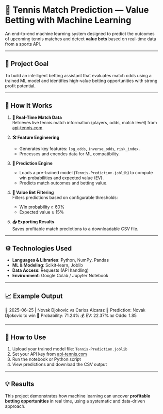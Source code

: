 # 🎾 Tennis Match Prediction — Value Betting with Machine Learning

An end-to-end machine learning system designed to predict the outcomes of upcoming tennis matches and detect **value bets** based on real-time data from a sports API.

---

## 🎯 Project Goal

To build an intelligent betting assistant that evaluates match odds using a trained ML model and identifies high-value betting opportunities with strong profit potential.

---

## 🧠 How It Works

1. **📡 Real-Time Match Data**  
   Retrieves live tennis match information (players, odds, match level) from [api-tennis.com](https://api-tennis.com/).

2. **🛠 Feature Engineering**  
   - Generates key features: `log_odds`, `inverse_odds`, `risk_index`.  
   - Processes and encodes data for ML compatibility.

3. **🔮 Prediction Engine**  
   - Loads a pre-trained model (`Tennis-Prediction.joblib`) to compute win probabilities and expected value (EV).  
   - Predicts match outcomes and betting value.

4. **🎯 Value Bet Filtering**  
   Filters predictions based on configurable thresholds:
   - Win probability ≥ 60%  
   - Expected value ≥ 15%

5. **📥 Exporting Results**  
   Saves profitable match predictions to a downloadable CSV file.

---

## ⚙️ Technologies Used

- **Languages & Libraries**: Python, NumPy, Pandas  
- **ML & Modeling**: Scikit-learn, Joblib  
- **Data Access**: Requests (API handling)  
- **Environment**: Google Colab / Jupyter Notebook

---

## 📈 Example Output

📅 2025-06-25 | Novak Djokovic vs Carlos Alcaraz
🎯 Prediction: Novak Djokovic to win
🔢 Probability: 71.24%
💰 EV: 22.37%
📊 Odds: 1.85

---

## 🚀 How to Use

1. Upload your trained model file: `Tennis-Prediction.joblib`
2. Set your API key from [api-tennis.com](https://api-tennis.com/)
3. Run the notebook or Python script
4. View predictions and download the CSV output

---

## 💡 Results

This project demonstrates how machine learning can uncover **profitable betting opportunities** in real time, using a systematic and data-driven approach.
